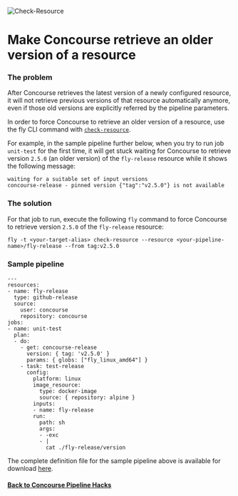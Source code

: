 ![Check-Resource](https://raw.githubusercontent.com/lsilvapvt/misc-support-files/master/docs/icons/concourse-check-resource.png)

# Make Concourse retrieve an older version of a resource

### The problem

After Concourse retrieves the latest version of a newly configured resource, it will not retrieve previous versions of that resource automatically anymore, even if those old versions are explicitly referred by the pipeline parameters.

In order to force Concourse to retrieve an older version of a resource, use the fly CLI command with [`check-resource`](https://concourse.ci/fly-check-resource.html).

For example, in the sample pipeline further below, when you try to run job `unit-test` for the first time, it will get stuck waiting for Concourse to retrieve version `2.5.0` (an older version) of the `fly-release` resource while it shows the following message:
```
waiting for a suitable set of input versions
concourse-release - pinned version {"tag":"v2.5.0"} is not available
```

### The solution

For that job to run, execute the following `fly` command to force Concourse to retrieve version `2.5.0` of the `fly-release` resource:
```
fly -t <your-target-alias> check-resource --resource <your-pipeline-name>/fly-release --from tag:v2.5.0
```

### Sample pipeline

```
---
resources:
- name: fly-release
  type: github-release
  source:
    user: concourse
    repository: concourse
jobs:
- name: unit-test
  plan:
  - do:
    - get: concourse-release
      version: { tag: 'v2.5.0' }
      params: { globs: ["fly_linux_amd64"] }
    - task: test-release
      config:
        platform: linux
        image_resource:
          type: docker-image
          source: { repository: alpine }
        inputs:
        - name: fly-release
        run:
          path: sh
          args:
          - -exc
          - |
            cat ./fly-release/version
```

The complete definition file for the sample pipeline above is available for download [here](pipeline.yml).


#### [Back to Concourse Pipeline Hacks](..)
